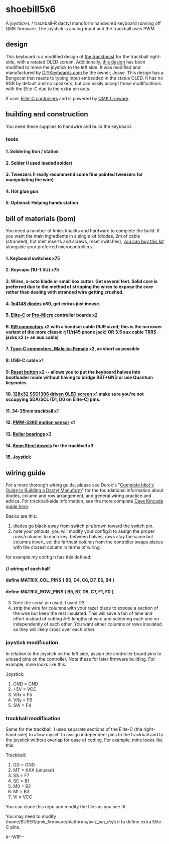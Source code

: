 # shoebill5x6
A joystick-L / trackball-R dactyl manuform handwired keyboard running off QMK firmware. The joystick is analog-input and the trackball uses PWM

## design

This keyboard is a modified design of [the trackbeast](https://github.com/davekincade/track_beast) for the trackball right-side, with a rotated OLED screen. Additionally, [this design](https://gitlab.com/keyboards1/dm_r_joy)  has been modified to move the joystick to the left side. It was modified and manufactured by [DIYKeyboards.com](DIYKeyboards.com) by the owner, Jesse. This design has a Bongocat that reacts to typing input embedded in the status OLED. It has no RGB by default and no speakers, but can easily accept those modifications with the Elite-C due to the extra pin outs.

It uses [Elite-C controllers](https://deskthority.net/wiki/Elite-C) and is powered by [QMK firmware](https://qmk.fm/).

## building and construction

You need these supplies to handwire and build the keyboard.

### tools
####   1. Soldering Iron / station
####    2. Solder (I used leaded solder)
####    3. Tweezers (I really recommend some fine pointed tweezers for manipulating the wire)
####    4. Hot glue gun
####    5. Optional: Helping hands station
    
## bill of materials (bom)

You need a number of knick knacks and hardware to complete the build. If you want the main ingredients in a single kit (diodes, 2m of cable (stranded), hot melt inserts and screws, reset switches), [you can buy this kit](https://www.diykeyboards.com/parts/product/dmf-hardware-kit) alongside your preferred microcontrollers. 

####    1. Keyboard switches x75
####   2. Keycaps (1U-1.5U) x75
####   3. Wires, x-acto blade or small box cutter. Get several feet. Solid core is preferred due to the method of stripping the wires to expose the core rather than dealing with stranded wire getting crushed.
####   4. [1n4148 diodes](https://www.digikey.com/product-detail/en/on-semiconductor/1N4148/1N4148FS-ND/458603) x80, get extras just incase.
####   5. [Elite-C](https://www.diykeyboards.com/parts/electronics/product/elite-c) or [Pro-Micro](https://www.diykeyboards.com/parts/product/pro-micro-atmega32u4-5v-16mhz-controller) controller boards x2 
####   6. [Rj9 connectors](https://www.amazon.com/gp/product/B0BG7CVNQJ/) x2 with a handset cable (RJ9 sized; this is the narrower variant of the more classic rj11/rj45 phone jack) OR 3.5 aux cable TRRS jacks x2 (+ an aux cable)
####   7. [Type-C connectors, Male-to-Female](https://www.amazon.com/gp/product/B08BYRH9DR) x2, as short as possible
####   8. USB-C cable x1
####   9. [Reset button](https://www.aliexpress.com/item/1058764733.html?spm=a2g0s.9042311.0.0.1f734c4dmEJWHA) x2 -- allows you to put the keyboard halves into bootloader mode without having to bridge RST+GND or use Quantum keycodes
####   10. [128x32 SSD1306 driven OLED screen](https://www.diykeyboards.com/parts/electronics/product/p128x32-oled-lcd-display-ssd1306-driver) x1 make sure you're not occupying SDA/SCL (D1, D0 on Elite-C) pins.
####   11. 34-35mm trackball x1
####   12. [PMW-3360 motion sensor](https://www.tindie.com/products/jkicklighter/pmw3360-motion-sensor/) x1
####   13. [Roller bearings](https://smile.amazon.com/gp/product/B00ZHSQX42) x3
####   14. [6mm Steel dowels](https://www.amazon.com/dp/B0BFS38R1S) for the trackball x3 
####   15. Joystick 

## wiring guide

For a more thorough wiring guide, please see Derek's "[Complete Idiot's Guide to Building a Dactyl Manuform](https://medium.com/swlh/complete-idiot-guide-for-building-a-dactyl-manuform-keyboard-53454845b065)" for the foundational information about diodes, column and row arrangement, and general wiring practice and advice. For trackball-side information, see the more complete [Dave Kincade guide here](https://medium.com/@kincade/track-beast-build-log-a-trackball-dactyl-manuform-19eaa0880222).

Basics are this: 

1. diodes go black-away from switch pin/brown toward the switch pin. 
2. note your pinouts, you will modify your config.h to assign the proper rows/columns to each key. between halves, rows stay the same but columns invert, ex: the farthest column from the controller swaps places with the closest column in terms of wiring.

for example my config.h has this defined:
#### // wiring of each half
#### define MATRIX_COL_PINS { B0, D4, C6, D7, E6, B4 }
#### define MATRIX_ROW_PINS { B5, B7, D5, C7, F1, F0 }

3. Note the serial pin used, I used D3
4. strip the wire for columns with your razer blade to expose a section of the wire but keep the rest insulated. This will save a ton of time and effort instead of cutting 4-5 lengths of wire and soldering each one on independently of each other. You want either columns or rows insulated as they will likely cross over each other.


### joystick modification

In relation to the joystick on the left side, assign the controller board pins to unused pins on the controller. Note these for later firmware building. For example, mine looks like this:

Joystick:
1. GND = GND
2. +5V = VCC
3. VRx = F5
4. VRy = F6
5. SW = F4

### trackball modification

Same for the trackball. I used separate sections of the Elite-C (the right-hand side) to allow myself to assign independent pins to the trackball and to the joystick without overlap for ease of coding. For example, mine looks like this:

Trackball:
1. GD = GND
2. MT = XXX (unused)
3. SS = F7
4. SC = B1
5. M0 = B2
6. MI = B3
7. VI = VCC

You can clone this repo and modify the files as you see fit.

You may need to modify /home/$USER/qmk_firmware/platforms/avr/__pin_defs.h_ to define extra Elite-C pins. 

#--WIP--

 
